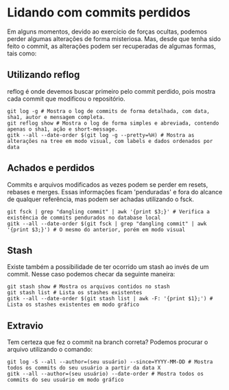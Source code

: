 # Lidando com commits perdidos

Em alguns momentos, devido ao exercício de forças ocultas, podemos perder algumas alterações de forma misteriosa. Mas, desde que tenha sido feito o commit, as alterações podem ser recuperadas de algumas formas, tais como:

## Utilizando reflog

reflog é onde devemos buscar primeiro pelo commit perdido, pois mostra cada commit que modificou o repositório.

```shell
git log -g # Mostra o log de commits de forma detalhada, com data, sha1, autor e mensagem completa.
git reflog show # Mostra o log de forma simples e abreviada, contendo apenas o sha1, ação e short-message.
gitk --all --date-order $(git log -g --pretty=%H) # Mostra as alterações na tree em modo visual, com labels e dados ordenados por data
```

## Achados e perdidos

Commits e arquivos modificados as vezes podem se perder em resets, rebases e merges. Essas informações ficam 'penduradas' e fora do alcance de qualquer referência, mas podem ser achadas utilizando o fsck.

```shell
git fsck | grep "dangling commit" | awk '{print $3;}' # Verifica a existência de commits pendurados no database local
gitk --all --date-order $(git fsck | grep "dangling commit" | awk '{print $3;}') # O mesmo do anterior, porém em modo visual
```

## Stash

Existe também a possibilidade de ter ocorrido um stash ao invés de um commit. Nesse caso podemos checar da seguinte maneira:

```shell
git stash show # Mostra os arquivos contidos no stash
git stash list # Lista os stashes existentes
gitk --all --date-order $(git stash list | awk -F: '{print $1};') # Lista os stashes existentes em modo gráfico
```

## Extravio

Tem certeza que fez o commit na branch correta? Podemos procurar o arquivo utilizando o comando:

```shell
git log -S --all --author=(seu usuário) --since=YYYY-MM-DD # Mostra todos os commits do seu usuário a partir da data X
gitk --all --author=(seu usuário) --date-order # Mostra todos os commits do seu usuário em modo gráfico
```